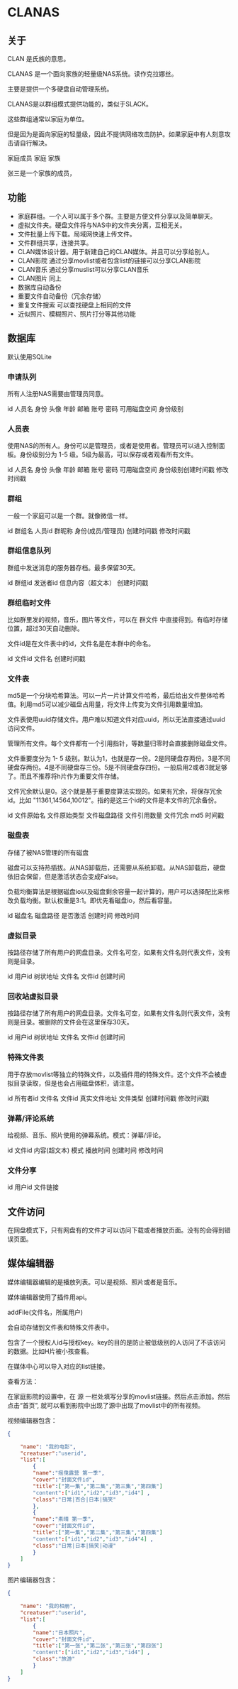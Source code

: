 # CLANAS

## 关于

CLAN 是氏族的意思。

CLANAS 是一个面向家族的轻量级NAS系统。读作克拉娜丝。

主要是提供一个多硬盘自动管理系统。

CLANAS是以群组模式提供功能的，类似于SLACK。

这些群组通常以家庭为单位。

但是因为是面向家庭的轻量级，因此不提供网络攻击防护。如果家庭中有人刻意攻击请自行解决。

家庭成员 家庭  家族



张三是一个家族的成员，

## 功能

- 家庭群组。一个人可以属于多个群。主要是方便文件分享以及简单聊天。
- 虚拟文件夹。硬盘文件将与NAS中的文件夹分离，互相无关。
- 文件批量上传下载。局域网快速上传文件。
- 文件群组共享，连接共享。
- CLAN媒体设计器。用于新建自己的CLAN媒体。并且可以分享给别人。
- CLAN影院 通过分享movlist或者包含list的链接可以分享CLAN影院
- CLAN音乐 通过分享muslist可以分享CLAN音乐
- CLAN图片 同上
- 数据库自动备份
- 重要文件自动备份（冗余存储）
- 重复文件搜索 可以查找硬盘上相同的文件
- 近似照片、模糊照片、照片打分等其他功能

## 数据库

默认使用SQLite

### 申请队列

所有人注册NAS需要由管理员同意。

id  人员名  身份  头像  年龄 邮箱 账号 密码 可用磁盘空间 身份级别



### 人员表

使用NAS的所有人。身份可以是管理员，或者是使用者。管理员可以进入控制面板。身份级别分为 1-5 级。5级为最高，可以保存或者观看所有文件。

id    人员名   身份  头像  年龄 邮箱 账号 密码 可用磁盘空间  身份级别创建时间戳  修改时间戳

### 群组

一般一个家庭可以是一个群。就像微信一样。

id  群组名   人员id   群昵称 身份(成员/管理员)    创建时间戳  修改时间戳

### 群组信息队列

群组中发送消息的服务器存档。最多保留30天。

id  群组id  发送者id   信息内容（超文本） 创建时间戳  

### 群组临时文件

比如群里发的视频，音乐，图片等文件，可以在 群文件 中直接得到。有临时存储位置，超过30天自动删除。

文件id是在文件表中的id，文件名是在本群中的命名。

id   文件id  文件名  创建时间戳

### 文件表

md5是一个分块哈希算法。可以一片一片计算文件哈希，最后给出文件整体哈希值。利用md5可以减少磁盘占用量，将文件上传变为文件引用数量增加。

文件表使用uuid存储文件。用户难以知道文件对应uuid，所以无法直接通过uuid访问文件。

管理所有文件。每个文件都有一个引用指针，等数量归零时会直接删除磁盘文件。

文件重要度分为 1- 5 级别。默认为1，也就是存一份。2是同硬盘存两份。3是不同硬盘存两份。4是不同硬盘存三份。5是不同硬盘存四份。一般启用2或者3就足够了。而且不推荐将h片作为重要文件存储。

文件冗余默认是0。这个就是基于重要度算法实现的。如果有冗余，将保存冗余id。比如 "11361,14564,10012"。指的是这三个id的文件是本文件的冗余备份。 

id  文件原始名  文件原始类型  文件磁盘路径   文件引用数量  文件冗余  md5  时间戳  

### 磁盘表

存储了被NAS管理的所有磁盘

磁盘可以支持热插拔。从NAS卸载后，还需要从系统卸载。从NAS卸载后，硬盘依旧会保留，但是激活状态会变成False。

负载均衡算法是根据磁盘io以及磁盘剩余容量一起计算的，用户可以选择配比来修改负载均衡。默认权重是3:1。即优先看磁盘io，然后看容量。 

id  磁盘名  磁盘路径 是否激活  创建时间 修改时间

### 虚拟目录

按路径存储了所有用户的网盘目录。文件名可空，如果有文件名则代表文件，没有则是目录。

id 用户id 树状地址  文件名  文件id  创建时间

### 回收站虚拟目录

按路径存储了所有用户的网盘目录。文件名可空，如果有文件名则代表文件，没有则是目录。被删除的文件会在这里保存30天。

id 用户id 树状地址  文件名  文件id  创建时间

### 特殊文件表

用于存放movlist等独立的特殊文件，以及插件用的特殊文件。这个文件不会被虚拟目录读取，但是也会占用磁盘体积，请注意。

id 所有者id  文件名 文件id   真实文件地址  文件类型  创建时间戳  修改时间戳

### 弹幕/评论系统

给视频、音乐、照片使用的弹幕系统。模式：弹幕/评论。

id  文件id 内容(超文本)  模式  播放时间 创建时间 修改时间



### 文件分享

id    用户id  文件链接



## 文件访问

在网盘模式下，只有网盘有的文件才可以访问下载或者播放页面。没有的会得到错误页面。

## 媒体编辑器

媒体编辑器编辑的是播放列表。可以是视频、照片或者是音乐。

媒体编辑器使用了插件用api。

addFile(文件名，所属用户)

会自动存储到文件表和特殊文件表中。

包含了一个授权人id与授权key。key的目的是防止被低级别的人访问了不该访问的数据。比如H片被小孩查看。

在媒体中心可以导入对应的list链接。

查看方法：

在家庭影院的设置中，在 源  一栏处填写分享的movlist链接。然后点击添加。然后点击“首页”, 就可以看到影院中出现了源中出现了movlist中的所有视频。

视频编辑器包含：

```json
{

	"name": "我的电影",
    "creatuser":"userid",
	"list":[
    	{
    	"name":"摇曳露营 第一季",
    	"cover":"封面文件id",
    	"title":["第一集","第二集","第三集","第四集"]
		"content":["id1","id2","id3","id4"] ,
		"class":"日常|百合|日本|搞笑"
		},
		{
        "name":"素晴 第一季",
    	"cover":"封面文件id",
    	"title":["第一集","第二集","第三集","第四集"]
		"content":["id1","id2","id3","id4"4] ,
		"class":"日常|日本|搞笑|动漫"
        }
	]
}
```



图片编辑器包含：

```json
{

	"name": "我的相册",
    "creatuser":"userid",
	"list":[
    	{
    	"name":"日本照片",
    	"cover":"封面文件id",
    	"title":["第一张","第二张","第三张","第四张"]
		"content":["id1","id2","id3","id4"] ,
		"class":"旅游"
		}
	]
}
```

